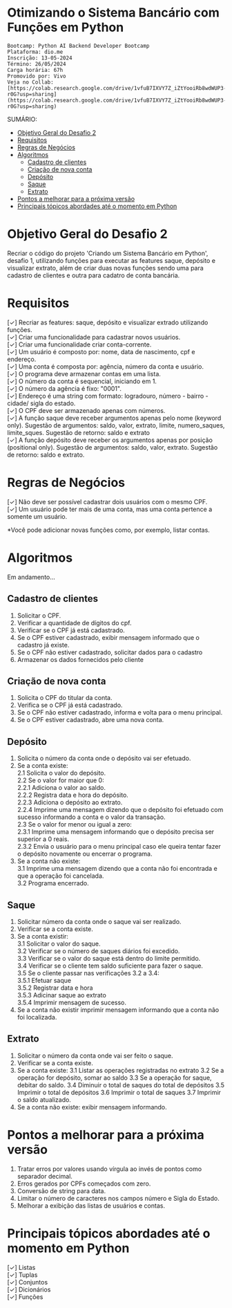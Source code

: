 <h1>Otimizando o Sistema Bancário com Funções em Python</h1>

```
Bootcamp: Python AI Backend Developer Bootcamp
Plataforma: dio.me
Inscrição: 13-05-2024
Término: 26/05/2024
Carga horária: 67h
Promovido por: Vivo
Veja no Collab: [https://colab.research.google.com/drive/1vfuB7IXVY7Z_iZtYooiRb8wdWUP3-r0G?usp=sharing](https://colab.research.google.com/drive/1vfuB7IXVY7Z_iZtYooiRb8wdWUP3-r0G?usp=sharing)
```

SUMÁRIO:
- [Objetivo Geral do Desafio 2](#objetivo-geral-do-desafio-2)
- [Requisitos](#requisitos)
- [Regras de Negócios](#regras-de-negócios)
- [Algoritmos](#algoritmos)
  - [Cadastro de clientes](#cadastro-de-clientes)
  - [Criação de nova conta](#criação-de-nova-conta)
  - [Depósito](#depósito)
  - [Saque](#saque)
  - [Extrato](#extrato)
- [Pontos a melhorar para a próxima versão](#pontos-a-melhorar-para-a-próxima-versão)
- [Principais tópicos abordades até o momento em Python](#principais-tópicos-abordades-até-o-momento-em-python)


# Objetivo Geral do Desafio 2
Recriar o código do projeto 'Criando um Sistema Bancário em Python', desafio 1, utilizando funções para executar as features saque, depósito e visualizar extrato, além de criar duas novas funções sendo uma para cadastro de clientes e outra para cadatro de conta bancária. <br />

# Requisitos
[✓] Recriar as features: saque, depósito e visualizar extrado utilizando funções. <br />
[✓] Criar uma funcionalidade para cadastrar novos usuários. <br />
[✓] Criar uma funcionalidade criar conta-corrente. <br />
[✓] Um usuário é composto por: nome, data de nascimento, cpf e endereço. <br />
[✓] Uma conta é composta por: agência, número da conta e usuário. <br />
[✓] O programa deve armazenar contas em uma lista. <br />
[✓] O número da conta é sequencial, iniciando em 1. <br />
[✓] O número da agência é fixo: "0001". <br />
[✓] Endereço é uma string com formato: logradouro, número - bairro - cidade/ sigla do estado. <br />
[✓] O CPF deve ser armazenado apenas com números. <br />
[✓] A função saque deve receber argumentos apenas pelo nome (keyword only). Sugestão de argumentos: saldo, valor, extrato, limite, numero_saques, limite_sques. Sugestão de retorno: saldo e extrato <br />
[✓] A função depósito deve receber os argumentos apenas por posição (positional only). Sugestão de argumentos:  saldo, valor, extrato. Sugestão de retorno: saldo e extrato. <br />


# Regras de Negócios
[✓] Não deve ser possível cadastrar dois usuários com o mesmo CPF.<br />
[✓] Um usuário pode ter mais de uma conta, mas uma conta pertence a somente um usuário.<br />

*Você pode adicionar novas funções como, por exemplo, listar contas.

# Algoritmos

Em andamento...

## Cadastro de clientes
1. Solicitar o CPF.
2. Verificar a quantidade de dígitos do cpf.
3. Verificar se o CPF já está cadastrado.
4. Se o CPF estiver cadastrado, exibir mensagem informado que o cadastro já existe.
5. Se o CPF não estiver cadastrado, solicitar dados para o cadastro
6. Armazenar os dados fornecidos pelo cliente

## Criação de nova conta
1. Solicita o CPF do titular da conta.
2. Verifica se o CPF já está cadastrado.
3. Se o CPF não estiver cadastrado, informa e volta para o menu principal.
4. Se o CPF estiver cadastrado, abre uma nova conta.

## Depósito
1. Solicita o número da conta onde o depósito vai ser efetuado. <br>
2. Se a conta existe:<br>
    2.1 Solicita o valor do depósito.<br>
    2.2 Se o valor for maior que 0:<br>
        2.2.1 Adiciona o valor ao saldo.<br>
        2.2.2 Registra data e hora do depósito.<br>
        2.2.3 Adiciona o depósito ao extrato.<br>
        2.2.4 Imprime uma mensagem dizendo que o depósito foi efetuado com sucesso informando a conta e o valor da transação.<br>
    2.3 Se o valor for menor ou igual a zero:<br>
        2.3.1 Imprime uma mensagem informando que o depósito precisa ser superior a 0 reais.<br>2.3.2 Envia o usuário para o menu principal caso ele queira tentar fazer o depósito novamente ou encerrar o programa.<br>
3. Se a conta não existe:<br>
   3.1 Imprime uma mensagem dizendo que a conta não foi encontrada e que a operação foi cancelada.<br>
   3.2 Programa encerrado.<br>

## Saque
1. Solicitar número da conta onde o saque vai ser realizado.
2. Verificar se a conta existe.
3. Se a conta existir:<br>
    3.1 Solicitar o valor do saque.<br>
    3.2 Verificar se o número de saques diários foi excedido.<br>
    3.3 Verificar se o valor do saque está dentro do limite permitido.<br>
    3.4 Verificar se o cliente tem saldo suficiente para fazer o saque.<br>
    3.5 Se o cliente passar nas verificações 3.2 a 3.4:<br>
        3.5.1 Efetuar saque<br>
        3.5.2 Registrar data e hora<br>
        3.5.3 Adicinar saque ao extrato<br>
        3.5.4 Imprimir mensagem de sucesso.<br>
4. Se a conta não existir imprimir mensagem informando que a conta não foi localizada.

## Extrato
1. Solicitar o número da conta onde vai ser feito o saque.
2. Verificar se a conta existe.
3. Se a conta existe:
    3.1 Listar as operações registradas no extrato
    3.2 Se a operação for depósito, somar ao saldo
    3.3 Se a operação for saque, debitar do saldo.
    3.4 Diminuir o total de saques do total de depósitos
    3.5 Imprimir o total de depósitos
    3.6 Imprimir o total de saques
    3.7 Imprimir o saldo atualizado.
4. Se a conta não existe: exibir mensagem informando.

# Pontos a melhorar para a próxima versão

1. Tratar erros por valores usando vírgula ao invés de pontos como separador decimal.
2. Erros gerados por CPFs começados com zero.
3. Conversão de string para data.
4. Limitar o número de caracteres nos campos número e Sigla do Estado.
5. Melhorar a exibição das listas de usuários e contas.

# Principais tópicos abordades até o momento em Python

[✓] Listas <br />
[✓] Tuplas <br />
[✓] Conjuntos <br />
[✓] Dicionários <br />
[✓] Funções  <br />


